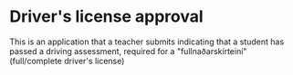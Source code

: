# Driver's license approval

This is an application that a teacher submits indicating that a student
has passed a driving assessment, required for a "fullnaðarskírteini" (full/complete
driver's license)
